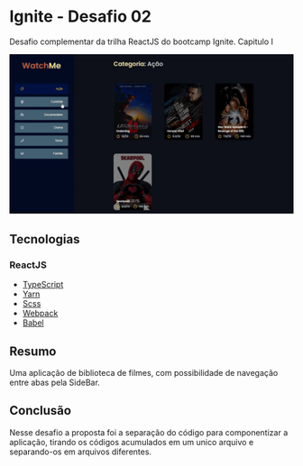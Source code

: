 # Ignite - Desafio 02
Desafio complementar da trilha ReactJS do bootcamp Ignite. Capitulo I

![](/.github/watchme.gif)

## Tecnologias

### ReactJS
- [TypeScript](https://www.typescriptlang.org/)
- [Yarn](https://yarnpkg.com/)
- [Scss](https://sass-lang.com/)
- [Webpack](https://webpack.js.org/)
- [Babel](https://babeljs.io/)

## Resumo

Uma aplicação de biblioteca de filmes, com possibilidade de navegação entre abas pela SideBar.

## Conclusão

Nesse desafio a proposta foi a separação do código para componentizar a aplicação, tirando os códigos acumulados em um unico
arquivo e separando-os em arquivos diferentes.

